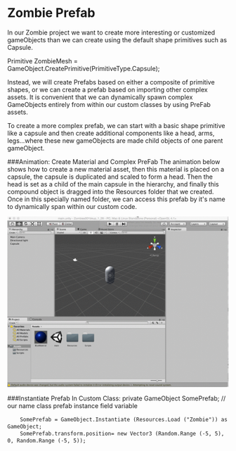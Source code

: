 # Zombie Prefab

In our Zombie project we want to create more interesting or customized gameObjects than we can create using the default shape primitives such as Capsule.  

Primitive ZombieMesh = GameObject.CreatePrimitive(PrimitiveType.Capsule);

Instead, we will create Prefabs based on either a composite of primitive shapes, or we can create a prefab based on importing other complex assets.  It is convenient that we can dynamically spawn complex GameObjects entirely from within our custom classes by using PreFab assets.

To create a more complex prefab, we can start with a basic shape primitive like a capsule and then create additional components like a head, arms, legs...where these new gameObjects are made child objects of one parent gameObject.

###Animation: Create Material and Complex PreFab
The animation below shows how to create a new material asset, then this material is placed on a capsule, the capsule is duplicated and scaled to form a head.  Then the head is set as a child of the main capsule in the hierarchy, and finally this compound object is dragged into the Resources folder that we created.  Once in this specially named folder, we can access this prefab by it's name to dynamically span within our custom code.

![](prefabAnimation.gif)

###Instantiate Prefab In Custom Class:
        private GameObject SomePrefab;  // our name class prefab instance field variable
        
		SomePrefab = GameObject.Instantiate (Resources.Load ("Zombie")) as GameObject;
		SomePrefab.transform.position= new Vector3 (Random.Range (-5, 5), 0, Random.Range (-5, 5));
